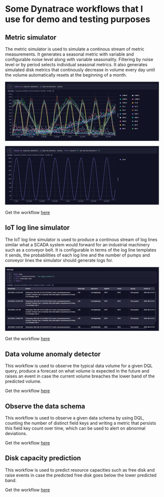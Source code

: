 # Some Dynatrace workflows that I use for demo and testing purposes

## Metric simulator

The metric simulator is used to simulate a continous stream of metric measurements. It generates a seasonal metric with variable and configurable noise level along with variable seasonality.
Filtering by noise level or by period selects individual seasonal metrics.
It also generates simulated disk metrics that continously decrease in volume every day until the volume automatically resets at the beginning of a month.

![seasonal metric](./metric_simulator/metrics_noise.png "Seasonal metrics with noise levels")

![seasonal metric](./metric_simulator/metric_filtered.png "Seasonal metrics filtered")

Get the workflow [here](./metric_simulator/) 

## IoT log line simulator

The IoT log line simulator is used to produce a continous stream of log lines similar what a SCADA system would forward for an industrial machinery such as 
a conveyor belt.
It is configurable in terms of the log line templates it sends, the probabilities of each log line and the number of pumps and conveyor lines the simulator should generate logs for.

![IoT log lines](./iot_log_simulator/iot_log_lines.png "IoT log lines")

Get the workflow [here](./iot_log_simulator/) 

## Data volume anomaly detector

This workflow is used to observe the typical data volume for a given DQL query, produce a forecast on what volume is expected in the future and raises an event in case the current volume breaches the lower band of the predicted volume.

Get the workflow [here](./data_volume_anomaly_detection/) 

## Observe the data schema

This workflow is used to observe a given data schema by using DQL, counting the number of distinct field keys and writing a metric that persists this field key count over time, which can be used to alert on abnormal deviations.

Get the workflow [here](./observe_data_schema/) 

## Disk capacity prediction

This workflow is used to predict resource capacities such as free disk and raise events in case the predicted free disk goes below the lower predicted band.

Get the workflow [here](./disk_prediction/) 